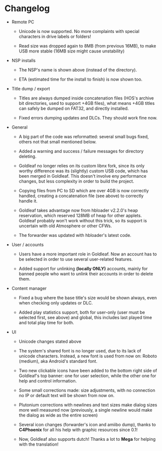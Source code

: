 # Changelog

- Remote PC

  - Unicode is now supported. No more complaints with special characters in drive labels or folders!

  - Read size was dropped again to 8MB (from previous 16MB), to make USB more stable (16MB size might cause unstability)

- NSP installs

  - The NSP's name is shown above (instead of the directory).

  - ETA (estimated time for the install to finish) is now shown too.

- Title dump / export

  - Titles are always dumped inside concatenation files (HOS's archive bit directories, used to support +4GB files), what means +4GB titles can safely be dumped on FAT32, and directly installed.

  - Fixed errors dumping updates and DLCs. They should work fine now.

- General

  - A big part of the code was reformatted: several small bugs fixed, others not that small mentioned below.

  - Added a warning and success / failure messages for directory deleting.

  - Goldleaf no longer relies on its custom libnx fork, since its only worthy difference was its (slightly) custom USB code, which has been merged in Goldleaf. This doesn't involve eny performance changes, but less complexity in order to build the project.

  - Copying files from PC to SD which are over 4GB is now correctly handled, creating a concatenation file (see above) to correctly handle it.

  - Goldleaf takes advantage now from hbloader v2.2.0's heap reservation, which reserved 128MB of heap for other applets. Goldleaf probably won't work without this trick, so its support is uncertain with old Atmosphere or other CFWs.

  - The forwarder was updated with hbloader's latest code.

- User / accounts

  - Users have a more important role in Goldleaf. Now an account has to be selected in order to use several user-related features.

  - Added support for unlinking **(locally ONLY)** accounts, mainly for banned people who want to unlink their accounts in order to delete them.

- Content manager

  - Fixed a bug where the base title's size would be shown always, even when checking only updates or DLC.

  - Added play statistics support, both for user-only (user must be selected first, see above) and global, this includes last played time and total play time for both.

- UI

  - Unicode changes stated above

  - The system's shared font is no longer used, due to its lack of unicode characters. Instead, a new font is used from now on: Roboto (medium), aka Android's standard font.

  - Two new clickable icons have been added to the bottom right side of Goldleaf's top banner: one for user selection, while the other one for help and control information.

  - Some small corrections made: size adjustments, with no connection no IP or default text will be shown from now on.

  - Plutonium corrections with newlines and text sizes make dialog sizes more well measured now (previously, a single newline would make the dialog as wide as the entire screen)

  - Several icon changes (forwarder's icon and amiibo dump), thanks to **C4Phoenix** for all his help with graphic resources since 0.1!

  - Now, Goldleaf also supports dutch! Thanks a lot to **Mega** for helping with the translation!